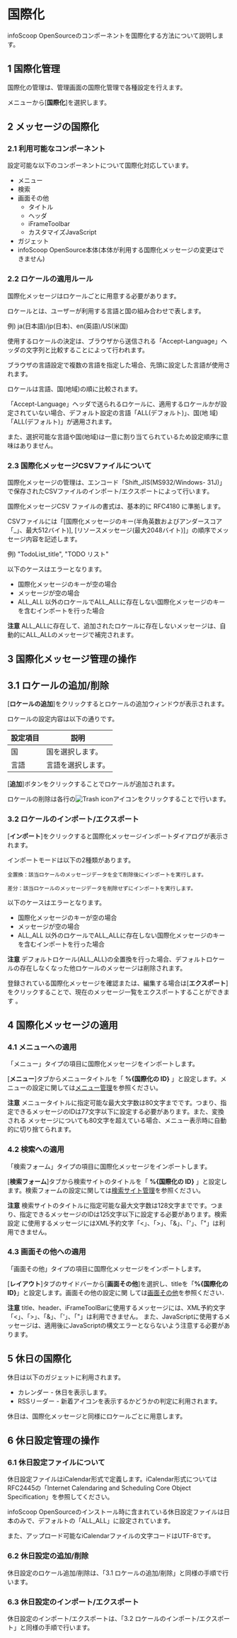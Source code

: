 # 国際化

infoScoop OpenSourceのコンポーネントを国際化する方法について説明します。

## 1 国際化管理

国際化の管理は、管理画面の国際化管理で各種設定を行えます。

メニューから[**国際化**]を選択します。

## 2 メッセージの国際化

### 2.1 利用可能なコンポーネント

設定可能な以下のコンポーネントについて国際化対応しています。

  * メニュー
  * 検索
  * 画面その他
    * タイトル
    * ヘッダ
    * iFrameToolbar
    * カスタマイズJavaScript
  * ガジェット
  * infoScoop OpenSource本体(本体が利用する国際化メッセージの変更はできません)

### 2.2 ロケールの適用ルール

国際化メッセージはロケールごとに用意する必要があります。

ロケールとは、ユーザーが利用する言語と国の組み合わせで表します。



例) ja(日本語)/jp(日本)、en(英語)/US(米国)



使用するロケールの決定は、ブラウザから送信される「Accept-Language」ヘッダの文字列と比較することによって行われます。

ブラウザの言語設定で複数の言語を指定した場合、先頭に設定した言語が使用されます。

ロケールは言語、国(地域)の順に比較されます。

「Accept-Language」ヘッダで送られるロケールに、適用するロケールかが設定されていない場合、デフォルト設定の言語「ALL(デフォルト)」、国(地
域)「ALL(デフォルト)」が適用されます。

また、選択可能な言語や国(地域)は一意に割り当てられているため設定順序に意味はありません。

### 2.3 国際化メッセージCSVファイルについて

国際化メッセージの管理は、エンコード「Shift_JIS(MS932/Windows-
31J)」で保存されたCSVファイルのインポート/エクスポートによって行います。

国際化メッセージCSV ファイルの書式は、基本的に RFC4180 に準拠します。

CSVファイルには「[国際化メッセージのキー(半角英数およびアンダースコア「_」、最大512バイト)],
[リソースメッセージ(最大2048バイト)]」の順序でメッセージ内容を記述します。

例) "TodoList_title", "TODO リスト"

以下のケースはエラーとなります。

  * 国際化メッセージのキーが空の場合
  * メッセージが空の場合
  * ALL_ALL 以外のロケールでALL_ALLに存在しない国際化メッセージのキーを含むインポートを行った場合

**注意** ALL_ALLに存在して、追加されたロケールに存在しないメッセージは、自動的にALL_ALLのメッセージで補完されます。

## 3 国際化メッセージ管理の操作

## 3.1 <a name='section_3_1'></a>ロケールの追加/削除

[**ロケールの追加**]をクリックするとロケールの追加ウィンドウが表示されます。

ロケールの設定内容は以下の通りです。

<table>
    <thead>
        <tr>
            <th>設定項目</th>
            <th>説明</th>
        </tr>
    </thead>
    <tbody>
        <tr>
            <td>国</td>
            <td>国を選択します。</td>
        </tr>
        <tr>
            <td>言語</td>
            <td>言語を選択します。</td>
        </tr>
     </tbody>
</table>

[**追加**]ボタンをクリックすることでロケールが追加されます。

ロケールの削除は各行の![Trash icon]アイコンをクリックすることで行います。

### 3.2 <a name='section_3_2'></a>ロケールのインポート/エクスポート

[**インポート**]をクリックすると国際化メッセージインポートダイアログが表示されます。

インポートモードは以下の2種類があります。

```
全置換：該当ロケールのメッセージデータを全て削除後にインポートを実行します。

差分：該当ロケールのメッセージデータを削除せずにインポートを実行します。
```

以下のケースはエラーとなります。

  * 国際化メッセージのキーが空の場合
  * メッセージが空の場合
  * ALL_ALL 以外のロケールでALL_ALLに存在しない国際化メッセージのキーを含むインポートを行った場合

**注意** デフォルトロケール(ALL_ALL)の全置換を行った場合、デフォルトロケールの存在しなくなった他ロケールのメッセージは削除されます。

登録されている国際化メッセージを確認または、編集する場合は[**エクスポート**]をクリックすることで、現在のメッセージ一覧をエクスポートすることができます
。

## 4 国際化メッセージの適用

### 4.1 メニューへの適用

「メニュー」タイプの項目に国際化メッセージをインポートします。

[**メニュー**]タブからメニュータイトルを「 **%{国際化の ID}**
」と設定します。メニューの設定に関しては[メニュー管理][Menu Settings]を参照ください。

**注意** メニュータイトルに指定可能な最大文字数は80文字までです。つまり、指定できるメッセージのIDは77文字以下に設定する必要があります。また、変換される
メッセージについても80文字を超えている場合、メニュー表示時に自動的に切り捨てられます。

### 4.2 検索への適用

「検索フォーム」タイプの項目に国際化メッセージをインポートします。

[**検索フォーム**]タブから検索サイトのタイトルを「 **%{国際化の ID}** 」と設定します。検索フォームの設定に関しては[検索サイト管理][Search Form Administration]を参照ください。

**注意** 検索サイトのタイトルに指定可能な最大文字数は128文字までです。つまり、指定できるメッセージのIDは125文字以下に設定する必要があります。検索設定
に使用するメッセージにはXML予約文字「<」、「>」、「&」、「'」、「"」は利用できません。

### 4.3 画面その他への適用

「画面その他」タイプの項目に国際化メッセージをインポートします。

[**レイアウト**]タブのサイドバーから[**画面その他**]を選択し、titleを「**%{国際化の ID}**」と設定します。画面その他の設定に関
しては[画面その他][Other Layout]を参照ください．

**注意** title、header、iFrameToolBarに使用するメッセージには、XML予約文字「<」、「>」、「&」、「'」、「"」は利用できません。
また、JavaScriptに使用するメッセージは、適用後にJavaScriptの構文エラーとならないよう注意する必要があります。

## 5 休日の国際化

休日は以下のガジェットに利用されます。

  * カレンダー - 休日を表示します。
  * RSSリーダー - 新着アイコンを表示するかどうかの判定に利用されます。

休日は、国際化メッセージと同様にロケールごとに用意します。

## 6 休日設定管理の操作

### 6.1 休日設定ファイルについて

休日設定ファイルはiCalendar形式で定義します。iCalendar形式についてはRFC2445の「Internet Calendaring and
Scheduling Core Object Specification」を参照してください。

infoScoop OpenSourceのインストール時に含まれている休日設定ファイルは日本のみで、デフォルトの「ALL_ALL」に設定されています。

また、アップロード可能なiCalendarファイルの文字コードはUTF-8です。

### 6.2 休日設定の追加/削除

休日設定のロケール追加/削除は、「3.1 ロケールの追加/削除」と同様の手順で行います。

### 6.3 休日設定のインポート/エクスポート

休日設定のインポート/エクスポートは、「3.2 ロケールのインポート/エクスポート」と同様の手順で行います。


[Menu Settings]: menu-settings.md "メニュー管理"
[Search Form Administration]: search-form-administration.md "検索サイト管理"
[Other Layout]: other-layout.md "画面その他"
[Trash icon]: ../../images/trash.gif "ごみ箱"
